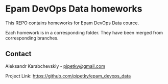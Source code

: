 # Epam DevOps Data homeworks
This REPO contains homeworks for Epam DevOps Data cource.   

Each homework is in a corresponding folder. They have been merged from corresponding branches.


## Contact
Aleksandr Karabchevskiy - pipetky@gmail.com

Project Link: https://github.com/pipetky/epam_devops_data